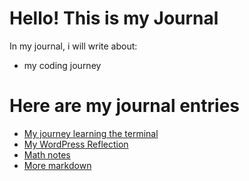 # Hello! This is my Journal 

In my journal, i will write about:

* my coding journey

# Here are my journal entries

- [My journey learning the terminal](terminal.md)
- [My WordPress Reflection](wordpress.md) 
- [Math notes](entries/mathnotes.md)
- [More markdown](entries/more_markdown.md)
 
